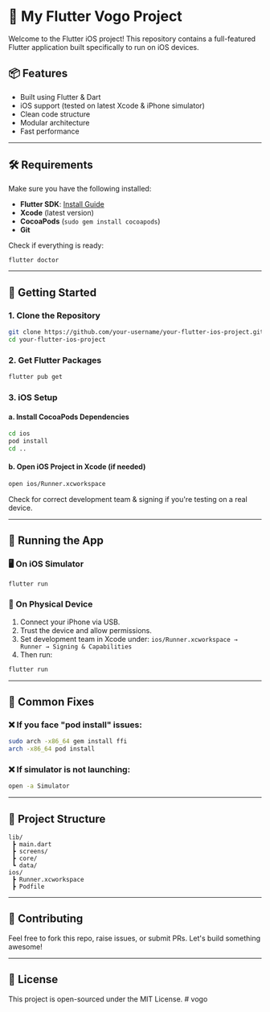 # 🚀 My Flutter Vogo Project

Welcome to the Flutter iOS project! This repository contains a full-featured Flutter application built specifically to run on iOS devices.

## 📦 Features

- Built using Flutter & Dart
- iOS support (tested on latest Xcode & iPhone simulator)
- Clean code structure
- Modular architecture
- Fast performance

---

## 🛠️ Requirements

Make sure you have the following installed:

- **Flutter SDK**: [Install Guide](https://docs.flutter.dev/get-started/install)
- **Xcode** (latest version)
- **CocoaPods** (`sudo gem install cocoapods`)
- **Git**

Check if everything is ready:

```bash
flutter doctor
```

---

## 🚀 Getting Started

### 1. Clone the Repository

```bash
git clone https://github.com/your-username/your-flutter-ios-project.git
cd your-flutter-ios-project
```

### 2. Get Flutter Packages

```bash
flutter pub get
```

### 3. iOS Setup

#### a. Install CocoaPods Dependencies

```bash
cd ios
pod install
cd ..
```

#### b. Open iOS Project in Xcode (if needed)

```bash
open ios/Runner.xcworkspace
```

Check for correct development team & signing if you're testing on a real device.

---

## 🧪 Running the App

### 🖥️ On iOS Simulator

```bash
flutter run
```

### 📱 On Physical Device

1. Connect your iPhone via USB.
2. Trust the device and allow permissions.
3. Set development team in Xcode under:
   `ios/Runner.xcworkspace → Runner → Signing & Capabilities`
4. Then run:

```bash
flutter run
```

---

## 🧹 Common Fixes

### ❌ If you face "pod install" issues:

```bash
sudo arch -x86_64 gem install ffi
arch -x86_64 pod install
```

### ❌ If simulator is not launching:

```bash
open -a Simulator
```

---

## 📂 Project Structure

```text
lib/
 ┣ main.dart
 ┣ screens/
 ┣ core/
 ┗ data/
ios/
 ┣ Runner.xcworkspace
 ┣ Podfile
```

---

## 🤝 Contributing

Feel free to fork this repo, raise issues, or submit PRs. Let's build something awesome!

---

## 📄 License

This project is open-sourced under the MIT License.
#   v o g o 
 
 
